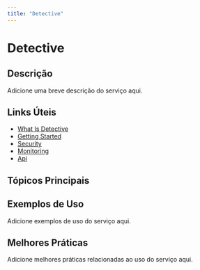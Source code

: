 ```yaml
---
title: "Detective"
---
```


# Detective

## Descrição

Adicione uma breve descrição do serviço aqui.

## Links Úteis

- [What Is Detective](https://docs.aws.amazon.com/detective/latest/adminguide/what-is-detective.html)
- [Getting Started](https://docs.aws.amazon.com/detective/latest/adminguide/getting-started.html)
- [Security](https://docs.aws.amazon.com/detective/latest/adminguide/security.html)
- [Monitoring](https://docs.aws.amazon.com/detective/latest/adminguide/monitoring.html)
- [Api](https://docs.aws.amazon.com/detective/latest/adminguide/api.html)

## Tópicos Principais



## Exemplos de Uso

Adicione exemplos de uso do serviço aqui.

## Melhores Práticas

Adicione melhores práticas relacionadas ao uso do serviço aqui.
